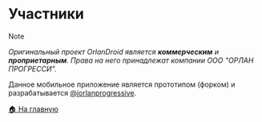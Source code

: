 # Участники
> [!NOTE]
> *Оригинальный проект OrlanDroid является **коммерческим** и **проприетарным**. Права на него принадлежат компании ООО "ОРЛАН ПРОГРЕССИ".*

Данное мобильное приложение является прототипом (форком) и разрабатывается [@iorlanprogressive](https://github.com/iorlanprogressive).

[🏠 На главную](/README.md)
